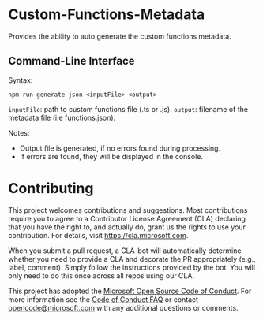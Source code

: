 # Custom-Functions-Metadata

Provides the ability to auto generate the custom functions metadata.

## Command-Line Interface

Syntax:

`npm run generate-json <inputFile> <output>`

`inputFile`: path to custom functions file (.ts or .js).
`output`: filename of the metadata file (i.e functions.json).

Notes:

* Output file is generated, if no errors found during processing.
* If errors are found, they will be displayed in the console.

# Contributing

This project welcomes contributions and suggestions.  Most contributions require you to agree to a
Contributor License Agreement (CLA) declaring that you have the right to, and actually do, grant us
the rights to use your contribution. For details, visit https://cla.microsoft.com.

When you submit a pull request, a CLA-bot will automatically determine whether you need to provide
a CLA and decorate the PR appropriately (e.g., label, comment). Simply follow the instructions
provided by the bot. You will only need to do this once across all repos using our CLA.

This project has adopted the [Microsoft Open Source Code of Conduct](https://opensource.microsoft.com/codeofconduct/).
For more information see the [Code of Conduct FAQ](https://opensource.microsoft.com/codeofconduct/faq/) or
contact [opencode@microsoft.com](mailto:opencode@microsoft.com) with any additional questions or comments.
